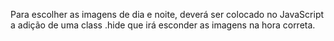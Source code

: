 Para escolher as imagens de dia e noite, deverá ser colocado no JavaScript a adição de uma class .hide que irá esconder as imagens na hora correta.